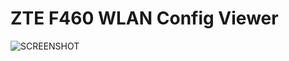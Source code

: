 # ZTE F460 WLAN Config Viewer
![SCREENSHOT](https://user-images.githubusercontent.com/32443765/202906215-26a40303-0468-49a8-9ed5-650048cc8f98.png)

